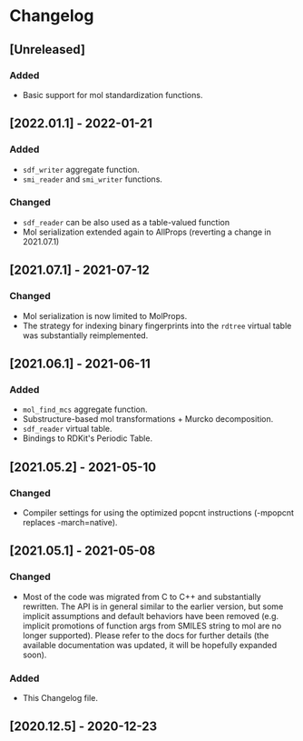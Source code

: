 # Changelog

## [Unreleased]

### Added

- Basic support for mol standardization functions.

## [2022.01.1] - 2022-01-21

### Added

- `sdf_writer` aggregate function.
- `smi_reader` and `smi_writer` functions.

### Changed

- `sdf_reader` can be also used as a table-valued function
- Mol serialization extended again to AllProps (reverting a change in 2021.07.1)
 
## [2021.07.1] - 2021-07-12

### Changed

- Mol serialization is now limited to MolProps.
- The strategy for indexing binary fingerprints into the `rdtree` virtual table was substantially reimplemented.

## [2021.06.1] - 2021-06-11

### Added

- `mol_find_mcs` aggregate function.
- Substructure-based mol transformations + Murcko decomposition.
- `sdf_reader` virtual table.
- Bindings to RDKit's Periodic Table.

## [2021.05.2] - 2021-05-10

### Changed

- Compiler settings for using the optimized popcnt instructions (-mpopcnt replaces -march=native).

## [2021.05.1] - 2021-05-08

### Changed

- Most of the code was migrated from C to C++ and substantially rewritten. The API is in general similar to 
  the earlier version, but some implicit assumptions and default behaviors have been removed (e.g. implicit
  promotions of function args from SMILES string to mol are no longer supported). Please refer to the docs
  for further details (the available documentation was updated, it will be hopefully expanded soon).

### Added

- This Changelog file.

## [2020.12.5] - 2020-12-23
